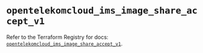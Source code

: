 # `opentelekomcloud_ims_image_share_accept_v1`

Refer to the Terraform Registry for docs: [`opentelekomcloud_ims_image_share_accept_v1`](https://registry.terraform.io/providers/opentelekomcloud/opentelekomcloud/1.36.29/docs/resources/ims_image_share_accept_v1).
